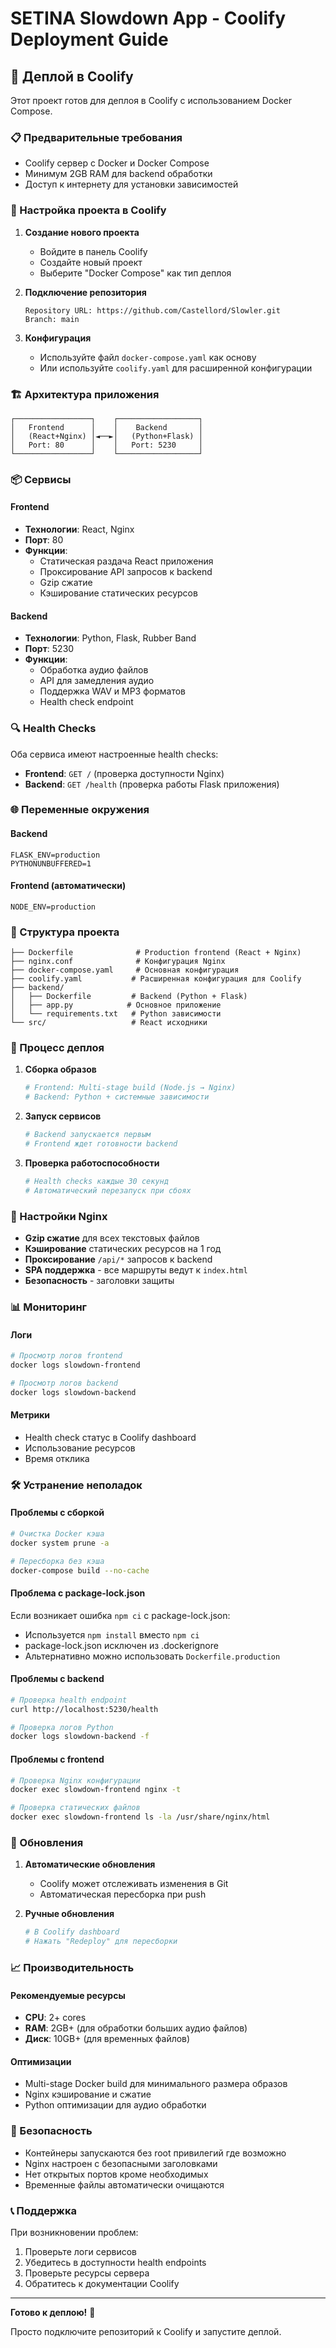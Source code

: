 # SETINA Slowdown App - Coolify Deployment Guide

## 🚀 Деплой в Coolify

Этот проект готов для деплоя в Coolify с использованием Docker Compose.

### 📋 Предварительные требования

- Coolify сервер с Docker и Docker Compose
- Минимум 2GB RAM для backend обработки
- Доступ к интернету для установки зависимостей

### 🔧 Настройка проекта в Coolify

1. **Создание нового проекта**
   - Войдите в панель Coolify
   - Создайте новый проект
   - Выберите "Docker Compose" как тип деплоя

2. **Подключение репозитория**
   ```
   Repository URL: https://github.com/Castellord/Slowler.git
   Branch: main
   ```

3. **Конфигурация**
   - Используйте файл `docker-compose.yaml` как основу
   - Или используйте `coolify.yaml` для расширенной конфигурации

### 🏗️ Архитектура приложения

```
┌─────────────────┐    ┌──────────────────┐
│   Frontend      │    │    Backend       │
│   (React+Nginx) │◄──►│   (Python+Flask) │
│   Port: 80      │    │   Port: 5230     │
└─────────────────┘    └──────────────────┘
```

### 📦 Сервисы

#### Frontend
- **Технологии**: React, Nginx
- **Порт**: 80
- **Функции**: 
  - Статическая раздача React приложения
  - Проксирование API запросов к backend
  - Gzip сжатие
  - Кэширование статических ресурсов

#### Backend
- **Технологии**: Python, Flask, Rubber Band
- **Порт**: 5230
- **Функции**:
  - Обработка аудио файлов
  - API для замедления аудио
  - Поддержка WAV и MP3 форматов
  - Health check endpoint

### 🔍 Health Checks

Оба сервиса имеют настроенные health checks:

- **Frontend**: `GET /` (проверка доступности Nginx)
- **Backend**: `GET /health` (проверка работы Flask приложения)

### 🌐 Переменные окружения

#### Backend
```env
FLASK_ENV=production
PYTHONUNBUFFERED=1
```

#### Frontend (автоматически)
```env
NODE_ENV=production
```

### 📁 Структура проекта

```
├── Dockerfile              # Production frontend (React + Nginx)
├── nginx.conf              # Конфигурация Nginx
├── docker-compose.yaml     # Основная конфигурация
├── coolify.yaml           # Расширенная конфигурация для Coolify
├── backend/
│   ├── Dockerfile         # Backend (Python + Flask)
│   ├── app.py            # Основное приложение
│   └── requirements.txt   # Python зависимости
└── src/                   # React исходники
```

### 🚀 Процесс деплоя

1. **Сборка образов**
   ```bash
   # Frontend: Multi-stage build (Node.js → Nginx)
   # Backend: Python + системные зависимости
   ```

2. **Запуск сервисов**
   ```bash
   # Backend запускается первым
   # Frontend ждет готовности backend
   ```

3. **Проверка работоспособности**
   ```bash
   # Health checks каждые 30 секунд
   # Автоматический перезапуск при сбоях
   ```

### 🔧 Настройки Nginx

- **Gzip сжатие** для всех текстовых файлов
- **Кэширование** статических ресурсов на 1 год
- **Проксирование** `/api/*` запросов к backend
- **SPA поддержка** - все маршруты ведут к `index.html`
- **Безопасность** - заголовки защиты

### 📊 Мониторинг

#### Логи
```bash
# Просмотр логов frontend
docker logs slowdown-frontend

# Просмотр логов backend
docker logs slowdown-backend
```

#### Метрики
- Health check статус в Coolify dashboard
- Использование ресурсов
- Время отклика

### 🛠️ Устранение неполадок

#### Проблемы с сборкой
```bash
# Очистка Docker кэша
docker system prune -a

# Пересборка без кэша
docker-compose build --no-cache
```

#### Проблема с package-lock.json
Если возникает ошибка `npm ci` с package-lock.json:
- Используется `npm install` вместо `npm ci`
- package-lock.json исключен из .dockerignore
- Альтернативно можно использовать `Dockerfile.production`

#### Проблемы с backend
```bash
# Проверка health endpoint
curl http://localhost:5230/health

# Проверка логов Python
docker logs slowdown-backend -f
```

#### Проблемы с frontend
```bash
# Проверка Nginx конфигурации
docker exec slowdown-frontend nginx -t

# Проверка статических файлов
docker exec slowdown-frontend ls -la /usr/share/nginx/html
```

### 🔄 Обновления

1. **Автоматические обновления**
   - Coolify может отслеживать изменения в Git
   - Автоматическая пересборка при push

2. **Ручные обновления**
   ```bash
   # В Coolify dashboard
   # Нажать "Redeploy" для пересборки
   ```

### 📈 Производительность

#### Рекомендуемые ресурсы
- **CPU**: 2+ cores
- **RAM**: 2GB+ (для обработки больших аудио файлов)
- **Диск**: 10GB+ (для временных файлов)

#### Оптимизации
- Multi-stage Docker build для минимального размера образов
- Nginx кэширование и сжатие
- Python оптимизации для аудио обработки

### 🔐 Безопасность

- Контейнеры запускаются без root привилегий где возможно
- Nginx настроен с безопасными заголовками
- Нет открытых портов кроме необходимых
- Временные файлы автоматически очищаются

### 📞 Поддержка

При возникновении проблем:
1. Проверьте логи сервисов
2. Убедитесь в доступности health endpoints
3. Проверьте ресурсы сервера
4. Обратитесь к документации Coolify

---

**Готово к деплою!** 🎉

Просто подключите репозиторий к Coolify и запустите деплой.
